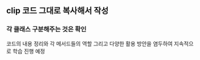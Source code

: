 ## clip 코드 그대로 복사해서 작성

### 각 클래스 구분해주는 것은 확인
코드의 내용 정리와 각 메서드들의 역할 그리고 다양한 활용 방안을 염두하여 지속적으로 학습 진행 예정
